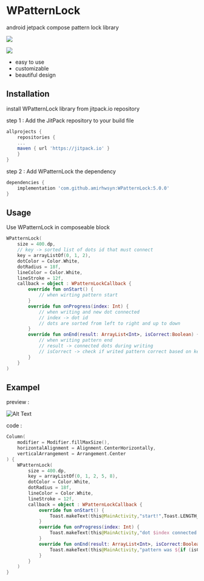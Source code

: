 
# WPatternLock

android jetpack compose pattern lock library

[![](https://jitpack.io/v/amirhwsyn/WPatternLock.svg)](https://jitpack.io/#amirhwsyn/WPatternLock)

[![](https://img.shields.io/badge/API-21%2B-brightgreen.svg?style=flat)](https://android-arsenal.com/api?level=21)

- easy to use
- customizable
- beautiful design

## Installation

install WPatternLock library from jitpack.io repository

step 1 : Add the JitPack repository to your build file
```gradle
allprojects {
    repositories {
	...
	maven { url 'https://jitpack.io' }
    }
}
```

step 2 : Add WPatternLock the dependency
```gradle
dependencies {
    implementation 'com.github.amirhwsyn:WPatternLock:5.0.0'
}
```
## Usage

Use WPatternLock in composeable block

```kotlin
WPatternLock(
    size = 400.dp,
    // key -> sorted list of dots id that must connect
    key = arrayListOf(0, 1, 2),
    dotColor = Color.White,
    dotRadius = 18f,
    lineColor = Color.White,
    lineStroke = 12f,
    callback = object : WPatternLockCallback {
        override fun onStart() {
            // when wirting pattern start    
        }
        override fun onProgress(index: Int) {
            // when writing and new dot connected
            // index -> dot id
            // dots are sorted from left to right and up to down
        }
        override fun onEnd(result: ArrayList<Int>, isCorrect:Boolean) {
            // when writing pattern end
            // result -> connected dots during writing
            // isCorrect -> check if writed pattern correct based on key parameter
        }
    }
)
```

## Exampel
preview :

![Alt Text](https://media.giphy.com/media/FJAgeFnldh1NOhZYHR/giphy.gif)

code :

```kotlin
Column(
    modifier = Modifier.fillMaxSize(),
    horizontalAlignment = Alignment.CenterHorizontally,
    verticalArrangement = Arrangement.Center
) {
    WPatternLock(
        size = 400.dp,
        key = arrayListOf(0, 1, 2, 5, 8),
        dotColor = Color.White,
        dotRadius = 18f,
        lineColor = Color.White,
        lineStroke = 12f,
        callback = object : WPatternLockCallback {
            override fun onStart() {
                Toast.makeText(this@MainActivity,"start!",Toast.LENGTH_LONG).show()
            }
            override fun onProgress(index: Int) {
                Toast.makeText(this@MainActivity,"dot $index connected!",Toast.LENGTH_LONG).show()
            }
            override fun onEnd(result: ArrayList<Int>, isCorrect:Boolean) {
                Toast.makeText(this@MainActivity,"pattern was ${if (isCorrect) "correct" else "wrong"}",Toast.LENGTH_LONG).show()
            }
        }
    )
}
```


